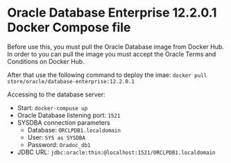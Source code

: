 # Oracle Database Enterprise 12.2.0.1 Docker Compose file

Before use this, you must pull the Oracle Database image from Docker Hub. 
In order to you can pull the image you must accept the Oracle Terms and Conditions on Docker Hub.

After that use the following command to deploy the imae: `docker pull store/oracle/database-enterprise:12.2.0.1`

Accessing to the database server:
* Start: `docker-compuse up`
* Oracle Database listening port: `1521`
* SYSDBA connection parameters
    * Database: `ORCLPDB1.localdomain`
    * User: `SYS as SYSDBA`
    * Password: `Oradoc_db1`
* JDBC URL: `jdbc:oracle:thin:@localhost:1521/ORCLPDB1.localdomain`

